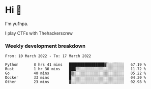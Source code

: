 # Hi 👋

I'm yu1hpa.

I play CTFs with Thehackerscrew

### Weekly development breakdown

<!--START_SECTION:waka-->

```text
From: 10 March 2022 - To: 17 March 2022

Python       8 hrs 41 mins   ████████████████▓░░░░░░░░   67.19 %
Rust         1 hr 30 mins    ███░░░░░░░░░░░░░░░░░░░░░░   11.72 %
Go           40 mins         █▒░░░░░░░░░░░░░░░░░░░░░░░   05.22 %
Docker       33 mins         █░░░░░░░░░░░░░░░░░░░░░░░░   04.30 %
Other        23 mins         ▓░░░░░░░░░░░░░░░░░░░░░░░░   02.98 %
```

<!--END_SECTION:waka-->

